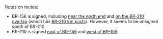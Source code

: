 Notes on routes:
* BR-156 is signed, including [near the north end](https://www.google.com/maps/@3.8387648,-51.817599,3a,38.3y,321.37h,83.41t/data=!3m6!1e1!3m4!1s-Flll0DcVQs2QvwePAZdng!2e0!7i16384!8i8192?entry=ttu) and [on the BR-210 overlap](https://www.google.com/maps/@0.2076874,-51.1147719,3a,15y,52.68h,83.23t/data=!3m6!1e1!3m4!1sATLcTNziNsoHpDMWHn924Q!2e0!7i16384!8i8192?entry=ttu) (which has [BR-210 km posts](https://www.google.com/maps/@0.4221411,-51.0484118,3a,35.4y,42.45h,79.49t/data=!3m6!1e1!3m4!1slWyvjhUgmhmK0HGzDiUZBg!2e0!7i16384!8i8192?entry=ttu)). However, it seems to be unsigned south of BR-210.
* BR-210 is signed [east of BR-156](https://www.google.com/maps/@0.1143935,-51.1283139,3a,32.1y,152.24h,81.72t/data=!3m6!1e1!3m4!1s0l39PndFvAGxYk09NaNouA!2e0!7i16384!8i8192?entry=ttu) and [west of BR-156](https://www.google.com/maps/@0.8549132,-52.0245305,3a,15y,169h,83.98t/data=!3m6!1e1!3m4!1srHnuybmSjTqPt-5KsjejkQ!2e0!7i16384!8i8192?entry=ttu).
